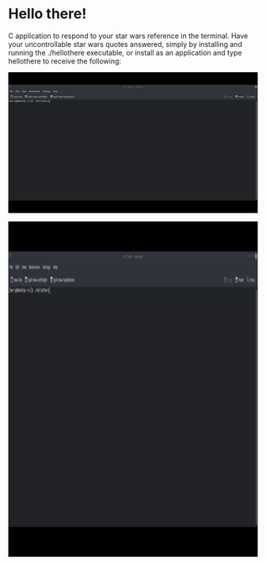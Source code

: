 # Hello there!

C application to respond to your star wars reference in the terminal. Have your uncontrollable star wars quotes answered, simply by installing and running the ./hellothere executable, or install as an application and type hellothere to receive the following:

![](hello-there.gif)


<img src="https://github.com/hydiar/hello-there/blob/46bf751a44b621ef7dcc979dba672eca504e12ff/hello-there.gif" width="1200" height="676">
